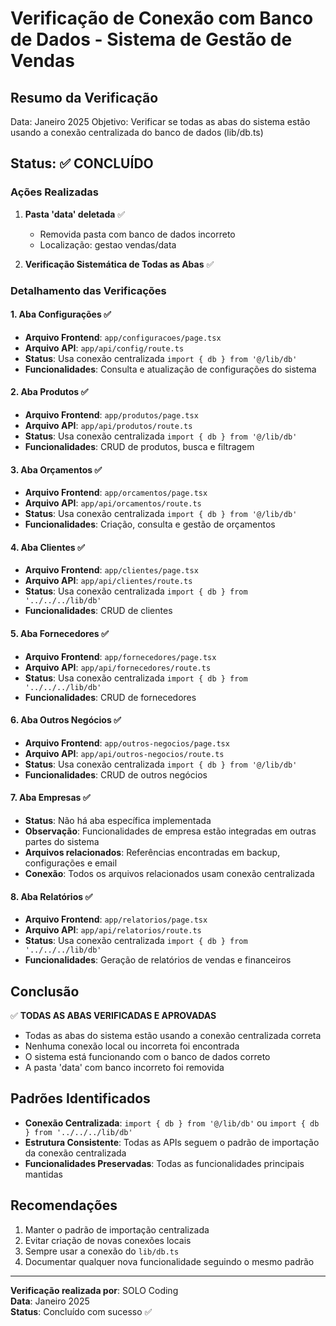 # Verificação de Conexão com Banco de Dados - Sistema de Gestão de Vendas

## Resumo da Verificação

Data: Janeiro 2025
Objetivo: Verificar se todas as abas do sistema estão usando a conexão centralizada do banco de dados (lib/db.ts)

## Status: ✅ CONCLUÍDO

### Ações Realizadas

1. **Pasta 'data' deletada** ✅
   - Removida pasta com banco de dados incorreto
   - Localização: gestao vendas/data

2. **Verificação Sistemática de Todas as Abas** ✅

### Detalhamento das Verificações

#### 1. Aba Configurações ✅
- **Arquivo Frontend**: `app/configuracoes/page.tsx`
- **Arquivo API**: `app/api/config/route.ts`
- **Status**: Usa conexão centralizada `import { db } from '@/lib/db'`
- **Funcionalidades**: Consulta e atualização de configurações do sistema

#### 2. Aba Produtos ✅
- **Arquivo Frontend**: `app/produtos/page.tsx`
- **Arquivo API**: `app/api/produtos/route.ts`
- **Status**: Usa conexão centralizada `import { db } from '@/lib/db'`
- **Funcionalidades**: CRUD de produtos, busca e filtragem

#### 3. Aba Orçamentos ✅
- **Arquivo Frontend**: `app/orcamentos/page.tsx`
- **Arquivo API**: `app/api/orcamentos/route.ts`
- **Status**: Usa conexão centralizada `import { db } from '@/lib/db'`
- **Funcionalidades**: Criação, consulta e gestão de orçamentos

#### 4. Aba Clientes ✅
- **Arquivo Frontend**: `app/clientes/page.tsx`
- **Arquivo API**: `app/api/clientes/route.ts`
- **Status**: Usa conexão centralizada `import { db } from '../../../lib/db'`
- **Funcionalidades**: CRUD de clientes

#### 5. Aba Fornecedores ✅
- **Arquivo Frontend**: `app/fornecedores/page.tsx`
- **Arquivo API**: `app/api/fornecedores/route.ts`
- **Status**: Usa conexão centralizada `import { db } from '../../../lib/db'`
- **Funcionalidades**: CRUD de fornecedores

#### 6. Aba Outros Negócios ✅
- **Arquivo Frontend**: `app/outros-negocios/page.tsx`
- **Arquivo API**: `app/api/outros-negocios/route.ts`
- **Status**: Usa conexão centralizada `import { db } from '@/lib/db'`
- **Funcionalidades**: CRUD de outros negócios

#### 7. Aba Empresas ✅
- **Status**: Não há aba específica implementada
- **Observação**: Funcionalidades de empresa estão integradas em outras partes do sistema
- **Arquivos relacionados**: Referências encontradas em backup, configurações e email
- **Conexão**: Todos os arquivos relacionados usam conexão centralizada

#### 8. Aba Relatórios ✅
- **Arquivo Frontend**: `app/relatorios/page.tsx`
- **Arquivo API**: `app/api/relatorios/route.ts`
- **Status**: Usa conexão centralizada `import { db } from '../../../lib/db'`
- **Funcionalidades**: Geração de relatórios de vendas e financeiros

## Conclusão

✅ **TODAS AS ABAS VERIFICADAS E APROVADAS**

- Todas as abas do sistema estão usando a conexão centralizada correta
- Nenhuma conexão local ou incorreta foi encontrada
- O sistema está funcionando com o banco de dados correto
- A pasta 'data' com banco incorreto foi removida

## Padrões Identificados

- **Conexão Centralizada**: `import { db } from '@/lib/db'` ou `import { db } from '../../../lib/db'`
- **Estrutura Consistente**: Todas as APIs seguem o padrão de importação da conexão centralizada
- **Funcionalidades Preservadas**: Todas as funcionalidades principais mantidas

## Recomendações

1. Manter o padrão de importação centralizada
2. Evitar criação de novas conexões locais
3. Sempre usar a conexão do `lib/db.ts`
4. Documentar qualquer nova funcionalidade seguindo o mesmo padrão

---

**Verificação realizada por**: SOLO Coding  
**Data**: Janeiro 2025  
**Status**: Concluído com sucesso ✅